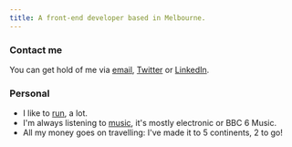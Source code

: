 ```yaml
---
title: A front-end developer based in Melbourne.
---
```


### Contact me

You can get hold of me via [email](mailto:jon@jonhiggins.co.uk), [Twitter](https://twitter.com/jonjhiggins) or [LinkedIn](http://uk.linkedin.com/pub/jon-higgins/44/73/a10).

### Personal

* I like to [run](https://www.strava.com/athletes/13456097), a lot.
* I'm always listening to [music](http://www.last.fm/user/jhig_uk), it's mostly electronic or BBC 6 Music.
* All my money goes on travelling: I've made it to 5 continents, 2 to go!
